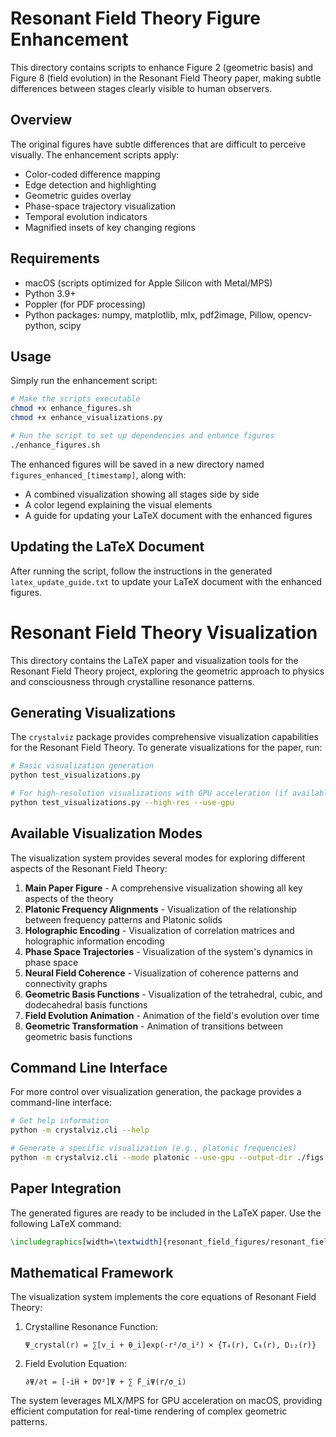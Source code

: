 # Resonant Field Theory Figure Enhancement

This directory contains scripts to enhance Figure 2 (geometric basis) and Figure 8 (field evolution) in the Resonant Field Theory paper, making subtle differences between stages clearly visible to human observers.

## Overview

The original figures have subtle differences that are difficult to perceive visually. The enhancement scripts apply:

- Color-coded difference mapping
- Edge detection and highlighting
- Geometric guides overlay
- Phase-space trajectory visualization
- Temporal evolution indicators
- Magnified insets of key changing regions

## Requirements

- macOS (scripts optimized for Apple Silicon with Metal/MPS)
- Python 3.9+
- Poppler (for PDF processing)
- Python packages: numpy, matplotlib, mlx, pdf2image, Pillow, opencv-python, scipy

## Usage

Simply run the enhancement script:

```bash
# Make the scripts executable
chmod +x enhance_figures.sh
chmod +x enhance_visualizations.py

# Run the script to set up dependencies and enhance figures
./enhance_figures.sh
```

The enhanced figures will be saved in a new directory named `figures_enhanced_[timestamp]`, along with:
- A combined visualization showing all stages side by side
- A color legend explaining the visual elements
- A guide for updating your LaTeX document with the enhanced figures

## Updating the LaTeX Document

After running the script, follow the instructions in the generated `latex_update_guide.txt` to update your LaTeX document with the enhanced figures.

# Resonant Field Theory Visualization

This directory contains the LaTeX paper and visualization tools for the Resonant Field Theory project, exploring the geometric approach to physics and consciousness through crystalline resonance patterns.

## Generating Visualizations

The `crystalviz` package provides comprehensive visualization capabilities for the Resonant Field Theory. To generate visualizations for the paper, run:

```bash
# Basic visualization generation
python test_visualizations.py

# For high-resolution visualizations with GPU acceleration (if available)
python test_visualizations.py --high-res --use-gpu
```

## Available Visualization Modes

The visualization system provides several modes for exploring different aspects of the Resonant Field Theory:

1. **Main Paper Figure** - A comprehensive visualization showing all key aspects of the theory
2. **Platonic Frequency Alignments** - Visualization of the relationship between frequency patterns and Platonic solids
3. **Holographic Encoding** - Visualization of correlation matrices and holographic information encoding
4. **Phase Space Trajectories** - Visualization of the system's dynamics in phase space
5. **Neural Field Coherence** - Visualization of coherence patterns and connectivity graphs
6. **Geometric Basis Functions** - Visualization of the tetrahedral, cubic, and dodecahedral basis functions
7. **Field Evolution Animation** - Animation of the field's evolution over time
8. **Geometric Transformation** - Animation of transitions between geometric basis functions

## Command Line Interface

For more control over visualization generation, the package provides a command-line interface:

```bash
# Get help information
python -m crystalviz.cli --help

# Generate a specific visualization (e.g., platonic frequencies)
python -m crystalviz.cli --mode platonic --use-gpu --output-dir ./figs
```

## Paper Integration

The generated figures are ready to be included in the LaTeX paper. Use the following LaTeX command:

```latex
\includegraphics[width=\textwidth]{resonant_field_figures/resonant_field_theory_main.pdf}
```

## Mathematical Framework

The visualization system implements the core equations of Resonant Field Theory:

1. Crystalline Resonance Function:
   ```
   Ψ_crystal(r) = ∑[v_i + θ_i]exp(-r²/σ_i²) × {T₄(r), C₈(r), D₁₂(r)}
   ```

2. Field Evolution Equation:
   ```
   ∂Ψ/∂t = [-iĤ + D∇²]Ψ + ∑ F̂_iΨ(r/σ_i)
   ```

The system leverages MLX/MPS for GPU acceleration on macOS, providing efficient computation for real-time rendering of complex geometric patterns.

